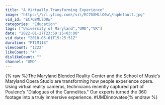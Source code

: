 ```yaml
---
title: "A Virtually Transforming Experience"
image: "https:\/\/i.ytimg.com\/vi\/EC7G8MLlO0w\/hqdefault.jpg"
vid_id: "EC7G8MLlO0w"
categories: "Education"
tags: ["University of Maryland","UMD","VR"]
date: "2022-01-27T23:59:15+03:00"
vid_date: "2018-05-01T15:25:51Z"
duration: "PT1M11S"
viewcount: "1222"
likeCount: "4"
dislikeCount: ""
channel: "UMD"
---
```

{% raw %}The Maryland Blended Reality Center and the School of Music’s Maryland Opera Studio are transforming how people experience opera. Using virtual reality cameras, technicians recently captured part of Poulenc’s &quot;Dialogues of the Carmelites.&quot; Our experts turned the 360 footage into a truly immersive experience. #UMDinnovates{% endraw %}
